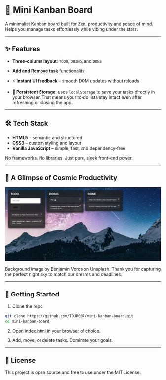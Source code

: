 # 🌌 Mini Kanban Board

A minimalist Kanban board built for Zen, productivity and peace of mind. Helps you manage tasks effortlessly while vibing under the stars.

---

## ✨ Features

- **Three-column layout**: `TODO`, `DOING`, and `DONE`
- **Add and Remove task** functionality

- ⚡ **Instant UI feedback** – smooth DOM updates without reloads

- **💾 Persistent Storage**: 
uses `localStorage` to save your tasks directly in your browser. That means your to-do lists stay intact even after refreshing or closing the app.

---

## 🛠️ Tech Stack

- **HTML5** – semantic and structured
- **CSS3** – custom styling and layout
- **Vanilla JavaScript** – simple, fast, and dependency-free

No frameworks. No libraries. Just pure, sleek front-end power.

---

## 📸 A Glimpse of Cosmic Productivity

![Screenshot](./assets/MiniKanbanSample.png)

Background image by Benjamin Voros on Unsplash.
Thank you for capturing the perfect night sky to match our dreams and deadlines.

---

## 🚀 Getting Started

1. Clone the repo:

```bash
git clone https://github.com/TDJR007/mini-kanban-board.git
cd mini-kanban-board
```
2. Open index.html in your browser of choice.

3. Add, move, or delete tasks. Dominate your goals.

---

## 📜 License
This project is open source and free to use under the MIT License.
